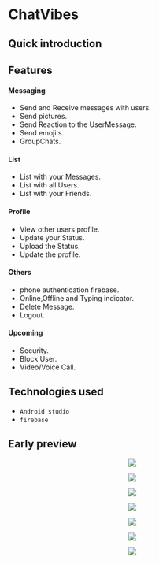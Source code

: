 # ChatVibes

## Quick introduction

## Features
#### Messaging
* Send and Receive messages with users.
 * Send pictures.
 * Send Reaction to the UserMessage.
 * Send emoji's.
 * GroupChats.

#### List
* List with your Messages.
* List with all Users.
* List with your Friends.

#### Profile
* View other users profile.
* Update your Status.
* Upload the Status.
* Update the profile.

#### Others
* phone authentication firebase.
* Online,Offline and Typing indicator.
* Delete Message.
* Logout.

#### Upcoming
* Security.
* Block User.
* Video/Voice Call.

## Technologies used
* `Android studio`
* `firebase`

## Early preview
<p align="center">
  <img src="https://i.ibb.co/xMMgDNw/Screenshot-20210612-180210-Chats-Vibes.jpg"
  </p>
  <p align="center">
  <img src="https://i.ibb.co/tX1Cp4M/Screenshot-20210612-180427-Chats-Vibes.jpg"
  </p>
   <p align="center">
  <img src="https://i.ibb.co/yh0wnQH/Screenshot-20210612-181113-Chats-Vibes.jpg"
  </p>
   <p align="center">
  <img src="https://i.ibb.co/4PTcDJJ/Screenshot-20210612-181128-Chats-Vibes.jpg"
  </p>
  <p align="center">
  <img src="https://i.ibb.co/LxLCmnK/Screenshot-20210612-181139-Chats-Vibes.jpg"
  </p>
    <p align="center">
  <img src="https://i.ibb.co/KmymgMM/Screenshot-20210612-224527-Chats-Vibes.jpg"
  </p>
   <p align="center">
  <img src="https://i.ibb.co/QbgtPRN/Screenshot-20210612-224712-Chats-Vibes.jpg"
  </p>
      
   

